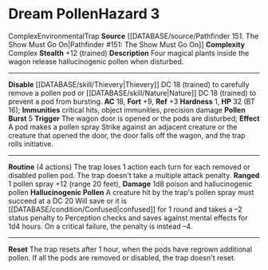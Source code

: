 ﻿---
ac: '18'
complexity: Complex
fortitude: '+9'
hardness: '1'
hazard_type: Environmental
hp: 32 (BT 16)
id: '216'
immunity:
- critical hits
- object immunities
- precision damage
level: '3'
name: Dream Pollen
rarity: Common
reflex: '+3'
source: '[[DATABASE/source/Pathfinder 151. The Show Must Go On|Pathfinder #151: The
  Show Must Go On]]'
trait:
- '[[DATABASE/trait/Complex|Complex]]'
- '[[DATABASE/trait/Environmental|Environmental]]'
- '[[DATABASE/trait/Trap|Trap]]'
type: Hazard

---
# Dream Pollen<span class="item-type">Hazard 3</span>

<span class="item-trait">Complex</span><span class="item-trait">Environmental</span><span class="item-trait">Trap</span>
**Source** [[DATABASE/source/Pathfinder 151. The Show Must Go On|Pathfinder #151: The Show Must Go On]]
**Complexity** Complex
**Stealth** +12 (trained)
**Description** Four magical plants inside the wagon release hallucinogenic pollen when disturbed.

---
**Disable** [[DATABASE/skill/Thievery|Thievery]] DC 18 (trained) to carefully remove a pollen pod or [[DATABASE/skill/Nature|Nature]] DC 18 (trained) to prevent a pod from bursting.
**AC** 18, **Fort** +9, **Ref** +3
**Hardness** 1, **HP** 32 (BT 16); **Immunities** critical hits, object immunities, precision damage
**Pollen Burst** <span class="action-icon">5</span> **Trigger** The wagon door is opened or the pods are disturbed; **Effect** A pod makes a pollen spray Strike against an adjacent creature or the creature that opened the door, the door falls off the wagon, and the trap rolls initiative.

---
**Routine** (4 actions) The trap loses 1 action each turn for each removed or disabled pollen pod. The trap doesn't take a multiple attack penalty.
 **Ranged** <span class="action-icon">1</span> pollen spray +12 (range 20 feet), **Damage** 1d8 poison and hallucinogenic pollen
 **Hallucinogenic Pollen** A creature hit by the trap's pollen spray must succeed at a DC 20 Will save or it is [[DATABASE/condition/Confused|confused]] for 1 round and takes a –2 status penalty to Perception checks and saves against mental effects for 1d4 hours. On a critical failure, the penalty is instead –4.

---
**Reset** The trap resets after 1 hour, when the pods have regrown additional pollen. If all the pods are removed or disabled, the trap doesn't reset.